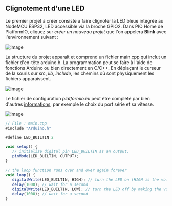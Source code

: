 ## Clignotement d'une LED
Le premier projet à créer consiste à faire clignoter la LED bleue intégrée au NodeMCU ESP32, LED accessible via la broche GPIO2.
Dans PIO Home de PlatformIO, cliquez sur *créer un nouveau projet* que l'on appelera **Blink** avec l'environnement suivant :

![image](https://user-images.githubusercontent.com/44494044/129606840-9d5abecb-120b-45d4-a21a-8cd879871337.png)

La structure du projet apparaît et comprend un fichier main.cpp qui inclut un fichier d'en-tête arduino.h. La programmation peut se faire à l'aide de fonctions Arduino ou bien directement en C/C++. En déplaçant le curseur de la souris sur *src*, *lib*, *include*, les chemins où sont physiquement les fichiers apparaissent.

![image](https://user-images.githubusercontent.com/44494044/129608080-95bd2d23-cbab-4f1a-bfae-894688d0c3d2.png)

Le fichier de configuration *platformio.ini* peut être complété par bien d'autres [informations](https://docs.platformio.org/en/latest/projectconf/section_env.html#projectconf-section-env), par exemple le choix du port série et sa vitesse.

![image](https://user-images.githubusercontent.com/44494044/129608268-a71aae94-071e-4ac2-b07b-063fc8d60ac1.png)

```javascript
// File : main.cpp
#include "Arduino.h"

#define LED_BUILTIN 2

void setup() {
   // initialize digital pin LED_BUILTIN as an output.
   pinMode(LED_BUILTIN, OUTPUT);
}

// the loop function runs over and over again forever
void loop() {
   digitalWrite(LED_BUILTIN, HIGH); // turn the LED on (HIGH is the voltage level)
   delay(1000); // wait for a second
   digitalWrite(LED_BUILTIN, LOW); // turn the LED off by making the voltage LOW
   delay(1000); // wait for a second
}
```

